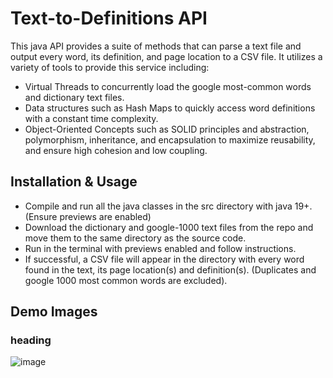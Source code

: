 # Text-to-Definitions API

This java API provides a suite of methods that can parse a text file and output every word, its definition, and page location to a CSV file. It utilizes a variety of tools to provide this service including:
- Virtual Threads to concurrently load the google most-common words and dictionary text files. 
- Data structures such as Hash Maps to quickly access word definitions with a constant time complexity.
- Object-Oriented Concepts such as SOLID principles and abstraction, polymorphism, inheritance, and encapsulation to maximize reusability, and ensure high cohesion and low coupling. 

## Installation & Usage

- Compile and run all the java classes in the src directory with java 19+. (Ensure previews are enabled)
- Download the dictionary and google-1000 text files from the repo and move them to the same directory as the source code.
- Run in the terminal with previews enabled and follow instructions. 
- If successful, a CSV file will appear in the directory with every word found in the text, its page location(s) and definition(s). (Duplicates and google 1000 most common words are excluded).

## Demo Images
### heading
![image](https://user-images.githubusercontent.com/64744056/222973895-0f2e8cdd-c1b2-41f7-9547-67a11ff97ed4.png)


